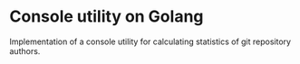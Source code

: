 # Console utility on Golang
Implementation of a console utility for calculating statistics of git repository authors.

